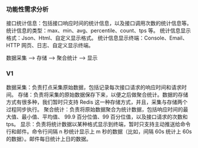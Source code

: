 ### 功能性需求分析
接⼝统计信息：包括接⼝响应时间的统计信息，以及接⼝调⽤次数的统计信息等。 
统计信息的类型：max、min、avg、percentile、count、tps 等。
统计信息显示格式：Json、Html、⾃定义显示格式。
统计信息显示终端：Console、Email、HTTP ⽹⻚、⽇志、⾃定义显示终端。

数据采集 --> 存储 --> 聚合统计 --> 显示

### V1
数据采集：负责打点采集原始数据，包括记录每次接⼝请求的响应时间和请求时间。
存储：负责将采集的原始数据保存下来，以便之后做聚合统计。数据的存储⽅式有很多种，我们暂时只⽀持 Redis 这⼀种存储⽅式，并且，采集与存储两个过程同步执⾏。
聚合统计：负责将原始数据聚合为统计数据，包括响应时间的最⼤值、最⼩值、平均值、 99.9 百分位值、99 百分位值，以及接⼝请求的次数和 tps。
显示：负责将统计数据以某种格式显示到终端，暂时只⽀持主动推送给命令⾏和邮件。命令⾏间隔 n 秒统计显示上 m 秒的数据（⽐如，间隔 60s 统计上 60s 的数据）。邮件每⽇统计上⽇的数据。